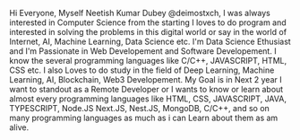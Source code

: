 Hi Everyone, Myself Neetish Kumar Dubey @deimostxch, I was always interested in Computer Science from the starting I
loves to do program and interested in solving the problems in this digital world or say in the world of Internet, AI, Machine Learning, Data Science etc.
I'm Data Science Ethusiast and I'm Passionate in Web Developement and Software Developement.
I know the several programming languages like C/C++, JAVASCRIPT, HTML, CSS etc.
I also Loves to do study in the field of Deep Learning, Machine Learning, AI, Blockchain, Web3 Developement.
My Goal is in Next 2 year I want to standout as a Remote Developer or I wants to know or learn about almost every programming languages like HTML, CSS, JAVASCRIPT, JAVA, TYPESCRIPT, Node.JS
Next.JS, Nest.JS, MongoDB, C/C++, and so on many programming languages as much as i can Learn about them as am alive.
